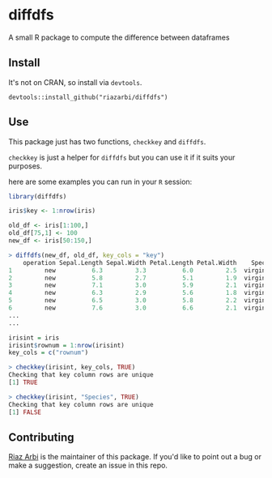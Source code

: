 # diffdfs

A small R package to compute the difference between dataframes

## Install

It's not on CRAN, so install via `devtools`.

`devtools::install_github("riazarbi/diffdfs")`

## Use

This package just has two functions, `checkkey` and `diffdfs`. 

`checkkey` is just a helper for `diffdfs` but you can use it if it suits your purposes.

here are some examples you can run in your `R` session:

```r
library(diffdfs)
```

```r
iris$key <- 1:nrow(iris)

old_df <- iris[1:100,]
old_df[75,1] <- 100
new_df <- iris[50:150,]
```

```r
> diffdfs(new_df, old_df, key_cols = "key")
    operation Sepal.Length Sepal.Width Petal.Length Petal.Width    Species key
1         new          6.3         3.3          6.0         2.5  virginica 101
2         new          5.8         2.7          5.1         1.9  virginica 102
3         new          7.1         3.0          5.9         2.1  virginica 103
4         new          6.3         2.9          5.6         1.8  virginica 104
5         new          6.5         3.0          5.8         2.2  virginica 105
6         new          7.6         3.0          6.6         2.1  virginica 106
...
...
```


```r
irisint = iris
irisint$rownum = 1:nrow(irisint)
key_cols = c("rownum")
```

```r
> checkkey(irisint, key_cols, TRUE)
Checking that key column rows are unique
[1] TRUE
```

```r
> checkkey(irisint, "Species", TRUE)
Checking that key column rows are unique
[1] FALSE
```

## Contributing

[Riaz Arbi](https://github.com/riazarbi) is the maintainer of this package. If you'd like to point out a bug or make a suggestion, create an issue in this repo.
